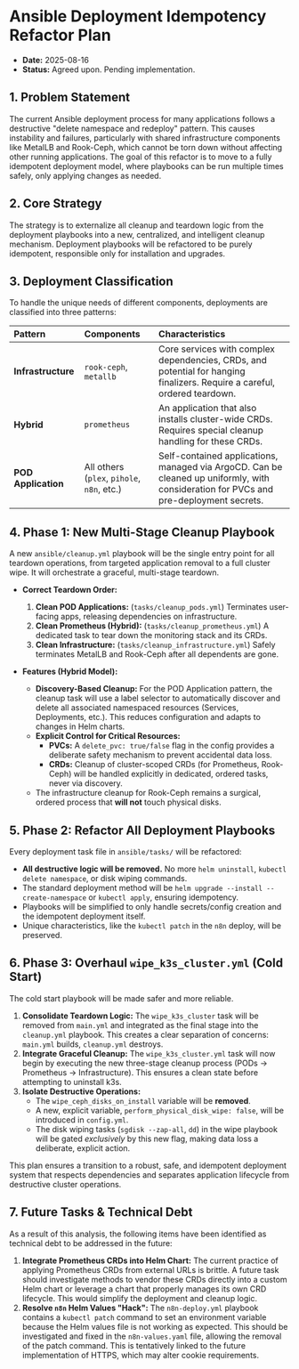 # Ansible Deployment Idempotency Refactor Plan

- **Date:** 2025-08-16
- **Status:** Agreed upon. Pending implementation.

## 1. Problem Statement

The current Ansible deployment process for many applications follows a destructive "delete namespace and redeploy" pattern. This causes instability and failures, particularly with shared infrastructure components like MetalLB and Rook-Ceph, which cannot be torn down without affecting other running applications. The goal of this refactor is to move to a fully idempotent deployment model, where playbooks can be run multiple times safely, only applying changes as needed.

## 2. Core Strategy

The strategy is to externalize all cleanup and teardown logic from the deployment playbooks into a new, centralized, and intelligent cleanup mechanism. Deployment playbooks will be refactored to be purely idempotent, responsible only for installation and upgrades.

## 3. Deployment Classification

To handle the unique needs of different components, deployments are classified into three patterns:

| Pattern | Components | Characteristics |
| :--- | :--- | :--- |
| **Infrastructure** | `rook-ceph`, `metallb` | Core services with complex dependencies, CRDs, and potential for hanging finalizers. Require a careful, ordered teardown. |
| **Hybrid** | `prometheus` | An application that also installs cluster-wide CRDs. Requires special cleanup handling for these CRDs. |
| **POD Application**| All others (`plex`, `pihole`, `n8n`, etc.) | Self-contained applications, managed via ArgoCD. Can be cleaned up uniformly, with consideration for PVCs and pre-deployment secrets. |

## 4. Phase 1: New Multi-Stage Cleanup Playbook

A new `ansible/cleanup.yml` playbook will be the single entry point for all teardown operations, from targeted application removal to a full cluster wipe. It will orchestrate a graceful, multi-stage teardown.

- **Correct Teardown Order:**
    1.  **Clean POD Applications:** (`tasks/cleanup_pods.yml`) Terminates user-facing apps, releasing dependencies on infrastructure.
    2.  **Clean Prometheus (Hybrid):** (`tasks/cleanup_prometheus.yml`) A dedicated task to tear down the monitoring stack and its CRDs.
    3.  **Clean Infrastructure:** (`tasks/cleanup_infrastructure.yml`) Safely terminates MetalLB and Rook-Ceph after all dependents are gone.

- **Features (Hybrid Model):**
    - **Discovery-Based Cleanup:** For the POD Application pattern, the cleanup task will use a label selector to automatically discover and delete all associated namespaced resources (Services, Deployments, etc.). This reduces configuration and adapts to changes in Helm charts.
    - **Explicit Control for Critical Resources:**
        - **PVCs:** A `delete_pvc: true/false` flag in the config provides a deliberate safety mechanism to prevent accidental data loss.
        - **CRDs:** Cleanup of cluster-scoped CRDs (for Prometheus, Rook-Ceph) will be handled explicitly in dedicated, ordered tasks, never via discovery.
    - The infrastructure cleanup for Rook-Ceph remains a surgical, ordered process that **will not** touch physical disks.

## 5. Phase 2: Refactor All Deployment Playbooks

Every deployment task file in `ansible/tasks/` will be refactored:

- **All destructive logic will be removed.** No more `helm uninstall`, `kubectl delete namespace`, or disk wiping commands.
- The standard deployment method will be `helm upgrade --install --create-namespace` or `kubectl apply`, ensuring idempotency.
- Playbooks will be simplified to only handle secrets/config creation and the idempotent deployment itself.
- Unique characteristics, like the `kubectl patch` in the `n8n` deploy, will be preserved.

## 6. Phase 3: Overhaul `wipe_k3s_cluster.yml` (Cold Start)

The cold start playbook will be made safer and more reliable.

1.  **Consolidate Teardown Logic:** The `wipe_k3s_cluster` task will be removed from `main.yml` and integrated as the final stage into the `cleanup.yml` playbook. This creates a clear separation of concerns: `main.yml` builds, `cleanup.yml` destroys.
2.  **Integrate Graceful Cleanup:** The `wipe_k3s_cluster.yml` task will now begin by executing the new three-stage cleanup process (PODs -> Prometheus -> Infrastructure). This ensures a clean state before attempting to uninstall k3s.
3.  **Isolate Destructive Operations:**
    - The `wipe_ceph_disks_on_install` variable will be **removed**.
    - A new, explicit variable, `perform_physical_disk_wipe: false`, will be introduced in `config.yml`.
    - The disk wiping tasks (`sgdisk --zap-all`, `dd`) in the wipe playbook will be gated *exclusively* by this new flag, making data loss a deliberate, explicit action.

This plan ensures a transition to a robust, safe, and idempotent deployment system that respects dependencies and separates application lifecycle from destructive cluster operations.

## 7. Future Tasks & Technical Debt

As a result of this analysis, the following items have been identified as technical debt to be addressed in the future:

1.  **Integrate Prometheus CRDs into Helm Chart:** The current practice of applying Prometheus CRDs from external URLs is brittle. A future task should investigate methods to vendor these CRDs directly into a custom Helm chart or leverage a chart that properly manages its own CRD lifecycle. This would simplify the deployment and cleanup logic.
2.  **Resolve `n8n` Helm Values "Hack":** The `n8n-deploy.yml` playbook contains a `kubectl patch` command to set an environment variable because the Helm values file is not working as expected. This should be investigated and fixed in the `n8n-values.yaml` file, allowing the removal of the patch command. This is tentatively linked to the future implementation of HTTPS, which may alter cookie requirements.
